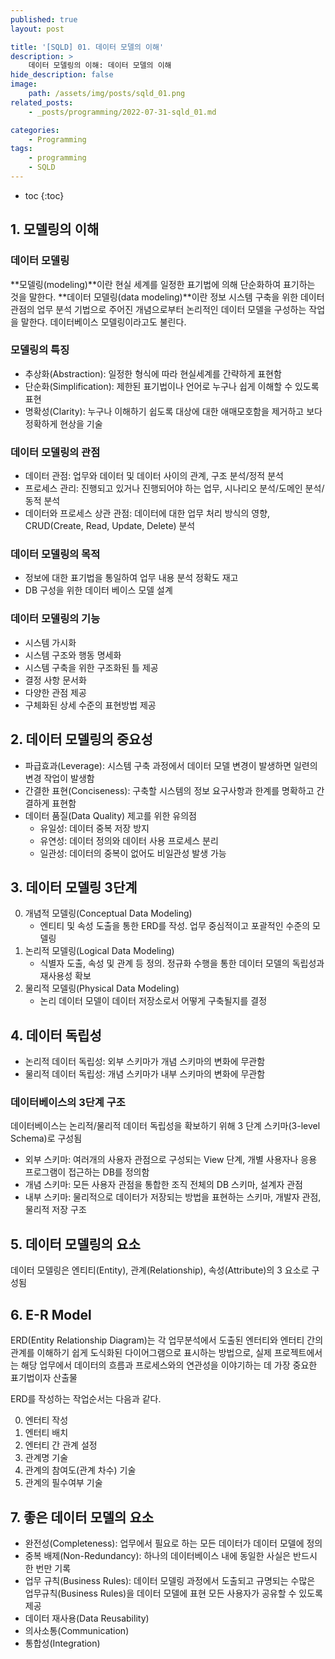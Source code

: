 ```yaml
---
published: true
layout: post

title: '[SQLD] 01. 데이터 모델의 이해'
description: >
    데이터 모델링의 이해: 데이터 모델의 이해
hide_description: false
image:
    path: /assets/img/posts/sqld_01.png
related_posts:
    - _posts/programming/2022-07-31-sqld_01.md

categories:
    - Programming
tags:
    - programming
    - SQLD
---
```

* toc
{:toc}

## 1. 모델링의 이해

### 데이터 모델링

**모델링(modeling)**이란 현실 세계를 일정한 표기법에 의해 단순화하여 표기하는 것을 말한다. **데이터 모델링(data modeling)**이란 정보 시스템 구축을 위한 데이터 관점의 업무 분석 기법으로 주어진 개념으로부터 논리적인 데이터 모델을 구성하는 작업을 말한다. 데이터베이스 모델링이라고도 불린다.  

### 모델링의 특징

- 추상화(Abstraction): 일정한 형식에 따라 현실세계를 간략하게 표현함
- 단순화(Simplification): 제한된 표기법이나 언어로 누구나 쉽게 이해할 수 있도록 표현
- 명확성(Clarity): 누구나 이해하기 쉽도록 대상에 대한 애매모호함을 제거하고 보다 정확하게 현상을 기술

### 데이터 모델링의 관점

- 데이터 관점: 업무와 데이터 및 데이터 사이의 관계, 구조 분석/정적 분석
- 프로세스 관리: 진행되고 있거나 진행되어야 하는 업무, 시나리오 분석/도메인 분석/동적 분석
- 데이터와 프로세스 상관 관점: 데이터에 대한 업무 처리 방식의 영향, CRUD(Create, Read, Update, Delete) 분석

### 데이터 모델링의 목적

- 정보에 대한 표기법을 통일하여 업무 내용 분석 정확도 재고
- DB 구성을 위한 데이터 베이스 모델 설계

### 데이터 모델링의 기능

- 시스템 가시화
- 시스템 구조와 행동 명세화
- 시스템 구축을 위한 구조화된 틀 제공
- 결정 사항 문서화
- 다양한 관점 제공
- 구체화된 상세 수준의 표현방법 제공

## 2. 데이터 모델링의 중요성

- 파급효과(Leverage): 시스템 구축 과정에서 데이터 모델 변경이 발생하면 일련의 변경 작업이 발생함
- 간결한 표현(Conciseness): 구축할 시스템의 정보 요구사항과 한계를 명확하고 간결하게 표현함
- 데이터 품질(Data Quality) 제고를 위한 유의점
    - 유일성: 데이터 중복 저장 방지
    - 유연성: 데이터 정의와 데이터 사용 프로세스 분리
    - 일관성: 데이터의 중복이 없어도 비일관성 발생 가능

## 3. 데이터 모델링 3단계

0. 개념적 모델링(Conceptual Data Modeling)
    - 엔티티 및 속성 도출을 통한 ERD를 작성. 업무 중심적이고 포괄적인 수준의 모델링
0. 논리적 모델링(Logical Data Modeling)
    - 식별자 도출, 속성 및 관계 등 정의. 정규화 수행을 통한 데이터 모델의 독립성과 재사용성 확보
0. 물리적 모델링(Physical Data Modeling)
    - 논리 데이터 모델이 데이터 저장소로서 어떻게 구축될지를 결정

## 4. 데이터 독립성

- 논리적 데이터 독립성: 외부 스키마가 개념 스키마의 변화에 무관함
- 물리적 데이터 독립성: 개념 스키마가 내부 스키마의 변화에 무관함

### 데이터베이스의 3단계 구조

데이터베이스는 논리적/물리적 데이터 독립성을 확보하기 위해 3 단계 스키마(3-level Schema)로 구성됨  

- 외부 스키마: 여러개의 사용자 관점으로 구성되는 View 단계, 개별 사용자나 응용 프로그램이 접근하는 DB를 정의함
- 개념 스키마: 모든 사용자 관점을 통합한 조직 전체의 DB 스키마, 설계자 관점
- 내부 스키마: 물리적으로 데이터가 저장되는 방법을 표현하는 스키마, 개발자 관점, 물리적 저장 구조

## 5. 데이터 모델링의 요소

데이터 모델링은 엔티티(Entity), 관계(Relationship), 속성(Attribute)의 3 요소로 구성됨  

## 6. E-R Model

ERD(Entity Relationship Diagram)는 각 업무분석에서 도출된 엔터티와 엔터티 간의 관계를 이해하기 쉽게 도식화된 다이어그램으로 표시하는 방법으로, 실제 프로젝트에서는 해당 업무에서 데이터의 흐름과 프로세스와의 연관성을 이야기하는 데 가장 중요한 표기법이자 산출물  

ERD를 작성하는 작업순서는 다음과 같다.  

0. 엔터티 작성
0. 엔터티 배치
0. 엔터티 간 관계 설정
0. 관계명 기술
0. 관계의 참여도(관계 차수) 기술
0. 관계의 필수여부 기술

## 7. 좋은 데이터 모델의 요소

- 완전성(Completeness): 업무에서 필요로 하는 모든 데이터가 데이터 모델에 정의
- 중복 배제(Non-Redundancy): 하나의 데이터베이스 내에 동일한 사실은 반드시 한 번만 기록
- 업무 규칙(Business Rules): 데이터 모델링 과정에서 도출되고 규명되는 수많은 업무규칙(Business Rules)을 데이터 모델에 표현 모든 사용자가 공유할 수 있도록 제공
- 데이터 재사용(Data Reusability)
- 의사소통(Communication)
- 통합성(Integration)